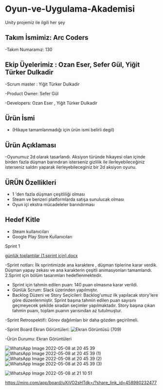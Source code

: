 # Oyun-ve-Uygulama-Akademisi
Unity projemiz ile ilgili her şey
## Takım İsmimiz: Arc Coders
-Takım Numaramız: 130
## Ekip Üyelerimiz :  Ozan Eser, Sefer Gül, Yiğit Türker Dulkadir

-Scrum master : Yiğit Türker Dulkadir

-Product Owner: Sefer Gül

-Developers: Ozan Eser , Yiğit Türker Dulkadir
  

## Ürün İsmi 

- (Hikaye tamamlanmadığı için ürün ismi belirli degil)

## Ürün Açıklaması

 -Oyunumuz 2d olarak tasarlandı. Aksiyon türünde hikayesi olan içinde birden fazla düşman barındıran isterseniz gizlilik ile ilerleyebileceğiniz isterseniz saldırı yaparak ilerleyebileceginiz bir 2d aksiyon oyunu.
 
 ## ÜRÜN Özellikleri 
 
 - 1 'den fazla düşman çeşitliliği olması
 - Steam ve benzeri platformlarda satışa sunulucak olması
 - Oyun içi ekstra mücadeleler barındırması

 ## Hedef Kitle
 
 - Steam kullanıcıları
 - Google Play Store Kullanıcıları 





Sprint 1

[günlük toplantılar (1.sprint için).docx](https://github.com/yittudu/Oyun-ve-Uygulama-Akademisi/files/8647024/gunluk.toplantilar.1.sprint.icin.docx)

 -Sprint notları:
    İlk sprintimizde  ana karaktere , düşman tiplerine karar verdik.  Düşman  yapay zekası ve ana karakterin çeşitli animasyonları tamamlandı. 2.Sprint  için bölüm tasarımları hedeflenmektedir.
    
 - Sprint için tahmin edilen puan: 140 puan olmasına karar verildi.
 - Günlük Scrum:  Slack üzerinden yapılmıştır.
 - Backlog Düzeni ve Story Seçicileri: Backlog'umuz ilk yapılacak story'lere göre düzenlenmiştir. Sprint başına tahmin edilen puan sayısını geçmeyecek şekilde sıradan seçimler yapılmaktadır. Story başına çıkan tahmin puanı, toplam puanın yarısından az tutulmuştur.

-Sprint Retrospektifi:  Görev dağılımları bir daha gözden geçirilmeli.


-Sprint Board Ekran Görüntüleri:
![Ekran Görüntüsü (709)](https://user-images.githubusercontent.com/55927138/167309463-d257a8dc-84e4-47c4-81ad-ad9f78056a21.png)




-Ürün Durumu: Ekran Görüntüleri

![WhatsApp Image 2022-05-08 at 20 45 39](https://user-images.githubusercontent.com/55927138/167308854-3e1e5a9f-16c3-482b-bd4b-ae300cff0ee9.jpeg)
![WhatsApp Image 2022-05-08 at 20 45 39 (1)](https://user-images.githubusercontent.com/55927138/167308859-9b28ccd8-7e74-4742-9353-3284c7ddd2f7.jpeg)
![WhatsApp Image 2022-05-08 at 20 45 39 (2)](https://user-images.githubusercontent.com/55927138/167308865-4b777232-69d1-463d-ac5f-e828e1aff7f1.jpeg)
![WhatsApp Image 2022-05-08 at 20 45 39 (3)](https://user-images.githubusercontent.com/55927138/167308867-58dbda44-dc87-458e-b0db-5e602d422127.jpeg)

![WhatsApp Image 2022-05-08 at 21 10 51](https://user-images.githubusercontent.com/55927138/167309574-c88ddc38-e3bf-464f-a79f-c032d1f42fe6.jpeg)


https://miro.com/app/board/uXjVO2sHTdk=/?share_link_id=458980232477






